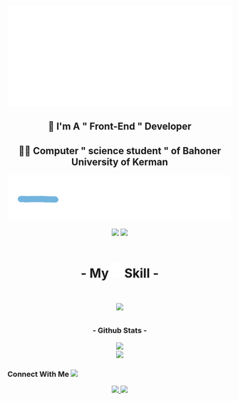 ![img](abbas_github.gif)

<div align = "center">
   <h2> 🚀 I'm A " Front-End " Developer </h2>
    <h2> 👨‍💻 Computer " science student " of Bahoner University of Kerman </h2>
</div>
<div align = "center">
<a href="https://github.com/hzabbas"><img src = "line.gif" /></a>
</div>
<br />
<div align = "center">
    <img src = "https://komarev.com/ghpvc/?username=hzabbas&color=blueviolet" width = "100px"/>
         <img src = 'https://img.shields.io/badge/dynamic/json?logo=github&label=GitHub%20Stars&color=blueviolet&style=flat&query=%24.stars&url=https://api.github-star-counter.workers.dev/user/hzabbas'/>
</div>

<br />
<h1 align = "center">- My<img src = "Arrow.gif" width = "35px" />Skill -<h1/>

<div align = "center">
    <p align = "center">
        <a href="https://github.com/hzabbas">
            <img src='https://skillicons.dev/icons?i=js,html,css,git,github,cpp,py,photoshop,vscode,bootstrap,md' />
        </a>
    </p>
</div>



<h3 align = "center">- Github Stats -</h3>
<div align="center">
  <a href="https://github.com/hzabbas"><img src="https://github-readme-stats.vercel.app/api/top-langs/?username=hzabbas&langs_count=10&layout=compact&theme=react&hide_border=true&bg_color=0D1117&title_color=3382ed&icon_color=3382ed" /></a>
<br />
  <a href="https://github.com/hzabbas"><img src="https://github-readme-stats.vercel.app/api?username=hzabbas&theme=gruvbox_duo&show_icons=true&include_all_commits=true&count_private=true&theme=react&hide_border=true&bg_color=0D1117&title_color=3382ed&icon_color=3382ed" /></a>

</div>


<h3>Connect With Me <img src="https://em-content.zobj.net/source/animated-noto-color-emoji/356/eyes_1f440.gif" width="20"/></h3>
<div align="center">
<a href="https://github.com/hzabbas">
<img src="https://skillicons.dev/icons?i=github" />
</a>
<a href="https://www.instagram.com/abbashz_ir">
<img src="https://skillicons.dev/icons?i=instagram" />
</a>
</div>






